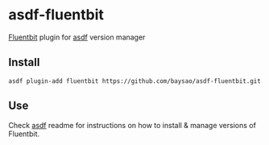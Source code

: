 # asdf-fluentbit

[Fluentbit](https://fluentbit.io/) plugin for [asdf](https://github.com/asdf-vm/asdf) version manager

## Install

```
asdf plugin-add fluentbit https://github.com/baysao/asdf-fluentbit.git
```

## Use


Check [asdf](https://github.com/asdf-vm/asdf) readme for instructions on how to install & manage versions of Fluentbit.
